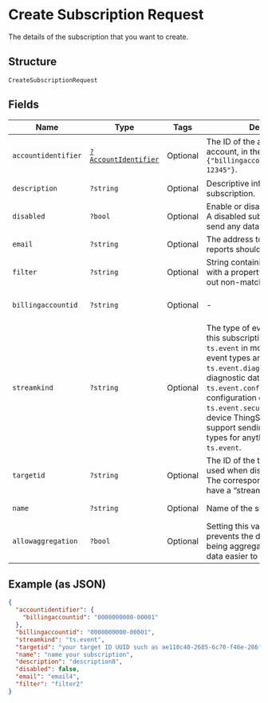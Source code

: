 
# Create Subscription Request

The details of the subscription that you want to create.

## Structure

`CreateSubscriptionRequest`

## Fields

| Name | Type | Tags | Description | Getter | Setter |
|  --- | --- | --- | --- | --- | --- |
| `accountidentifier` | [`?AccountIdentifier`](../../doc/models/account-identifier.md) | Optional | The ID of the authenticating billing account, in the format `{"billingaccountid":"1234567890-12345"}`. | getAccountidentifier(): ?AccountIdentifier | setAccountidentifier(?AccountIdentifier accountidentifier): void |
| `description` | `?string` | Optional | Descriptive information about the subscription. | getDescription(): ?string | setDescription(?string description): void |
| `disabled` | `?bool` | Optional | Enable or disable the subscription. A disabled subscription will not send any data. | getDisabled(): ?bool | setDisabled(?bool disabled): void |
| `email` | `?string` | Optional | The address to which any error reports should be delivered. | getEmail(): ?string | setEmail(?string email): void |
| `filter` | `?string` | Optional | String containing a $filter object with a property and value to filter out non-matching events. | getFilter(): ?string | setFilter(?string filter): void |
| `billingaccountid` | `?string` | Optional | - | getBillingaccountid(): ?string | setBillingaccountid(?string billingaccountid): void |
| `streamkind` | `?string` | Optional | The type of event data to send via this subscription. This will be `ts.event` in most cases. Other event types are `ts.event.diagnostics` for device diagnostic data, `ts.event.configuration` for device configuration events, or `ts.event.security`. Note that the device ThingSpace client must support sending specific event types for anything other than `ts.event`. | getStreamkind(): ?string | setStreamkind(?string streamkind): void |
| `targetid` | `?string` | Optional | The ID of the target resource to be used when dispatching events. The corresponding target should have a “stream” addressscheme. | getTargetid(): ?string | setTargetid(?string targetid): void |
| `name` | `?string` | Optional | Name of the subscription. | getName(): ?string | setName(?string name): void |
| `allowaggregation` | `?bool` | Optional | Setting this value to `false` prevents the data returned from being aggregated and makes the data easier to parse. | getAllowaggregation(): ?bool | setAllowaggregation(?bool allowaggregation): void |

## Example (as JSON)

```json
{
  "accountidentifier": {
    "billingaccountid": "0000000000-00001"
  },
  "billingaccountid": "0000000000-00001",
  "streamkind": "ts.event",
  "targetid": "your target ID UUID such as ae110c40-2685-6c70-f46e-286f7370b8a9",
  "name": "name your subscription",
  "description": "description8",
  "disabled": false,
  "email": "email4",
  "filter": "filter2"
}
```

